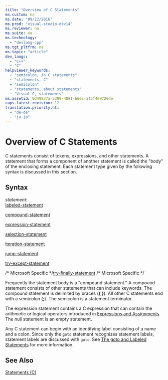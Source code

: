 ```yaml
---
title: "Overview of C Statements"
ms.custom: na
ms.date: "09/22/2016"
ms.prod: "visual-studio-dev14"
ms.reviewer: na
ms.suite: na
ms.technology: 
  - "devlang-cpp"
ms.tgt_pltfrm: na
ms.topic: "article"
dev_langs: 
  - "C++"
  - "C"
helpviewer_keywords: 
  - "semicolon, in C statements"
  - "statements, C"
  - "semicolon"
  - "statements, about statements"
  - "Visual C, statements"
ms.assetid: 0d49837a-5399-4881-b60c-af5f4e9720de
caps.latest.revision: 12
translation.priority.ht: 
  - "de-de"
  - "ja-jp"
---
```

# Overview of C Statements
C statements consist of tokens, expressions, and other statements. A statement that forms a component of another statement is called the "body" of the enclosing statement. Each statement type given by the following syntax is discussed in this section.  
  
## Syntax  
 *statement*:  
 [labeled-statement](../vs140/goto-and-labeled-statements--c-.md)  
  
 [compound-statement](../vs140/compound-statement--c-.md)  
  
 [expression-statement](../vs140/expression-statement--c-.md)  
  
 [selection-statement](../vs140/if-statement--c-.md)  
  
 [iteration-statement](../vs140/do-while-statement--c-.md)  
  
 [jump-statement](../vs140/break-statement--c-.md)  
  
 [try-except-statement](../vs140/try-except-statement--c-.md)  
  
 /* Microsoft Specific \*/[try-finally-statement](../vs140/try-finally-statement--c-.md) /\* Microsoft Specific \*/  
  
 Frequently the statement body is a "compound statement." A compound statement consists of other statements that can include keywords. The compound statement is delimited by braces (**{ }**). All other C statements end with a semicolon (**;**). The semicolon is a statement terminator.  
  
 The expression statement contains a C expression that can contain the arithmetic or logical operators introduced in [Expressions and Assignments](../vs140/expressions-and-assignments.md). The null statement is an empty statement.  
  
 Any C statement can begin with an identifying label consisting of a name and a colon. Since only the `goto` statement recognizes statement labels, statement labels are discussed with `goto`. See [The goto and Labeled Statements](../vs140/goto-and-labeled-statements--c-.md) for more information.  
  
## See Also  
 [Statements (C)](../vs140/statements--c-.md)